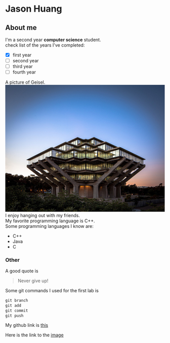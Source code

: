 # Jason Huang

## About me

I'm a second year **computer science** student.\
check list of the years I've completed:
- [x] first year
- [ ] second year
- [ ] third year
- [ ] fourth year

A picture of Geisel.
![Geisel](/pictures/Geisel.jpg) \
I enjoy hanging out with my friends.\
My favorite programming language is C++.\
Some programming languages I know are:
- C++
- Java
- C

### Other
A good quote is
>Never give up!

Some git commands I used for the first lab is
```
git branch
git add
git commit
git push
```

My github link is [this](https://github.com/jasonhuan9)

Here is the link to the [image](/pictures/Geisel.jpg)



